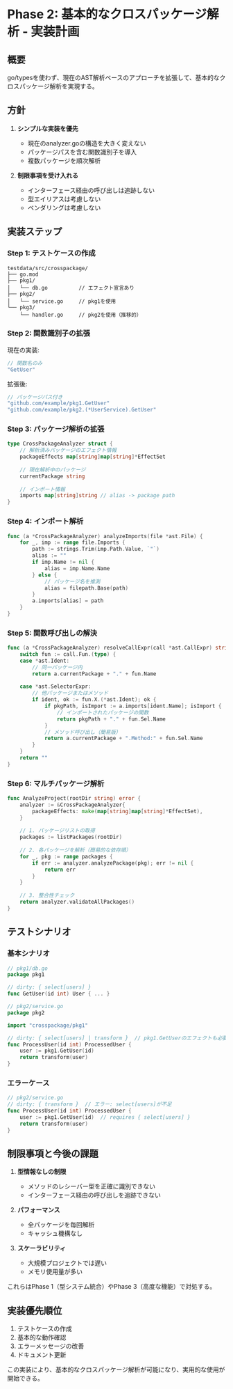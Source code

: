 # Phase 2: 基本的なクロスパッケージ解析 - 実装計画

## 概要

go/typesを使わず、現在のAST解析ベースのアプローチを拡張して、基本的なクロスパッケージ解析を実現する。

## 方針

1. **シンプルな実装を優先**
   - 現在のanalyzer.goの構造を大きく変えない
   - パッケージパスを含む関数識別子を導入
   - 複数パッケージを順次解析

2. **制限事項を受け入れる**
   - インターフェース経由の呼び出しは追跡しない
   - 型エイリアスは考慮しない
   - ベンダリングは考慮しない

## 実装ステップ

### Step 1: テストケースの作成

```
testdata/src/crosspackage/
├── go.mod
├── pkg1/
│   └── db.go          // エフェクト宣言あり
├── pkg2/
│   └── service.go     // pkg1を使用
└── pkg3/
    └── handler.go     // pkg2を使用（推移的）
```

### Step 2: 関数識別子の拡張

現在の実装:
```go
// 関数名のみ
"GetUser" 
```

拡張後:
```go
// パッケージパス付き
"github.com/example/pkg1.GetUser"
"github.com/example/pkg2.(*UserService).GetUser"
```

### Step 3: パッケージ解析の拡張

```go
type CrossPackageAnalyzer struct {
    // 解析済みパッケージのエフェクト情報
    packageEffects map[string]map[string]*EffectSet
    
    // 現在解析中のパッケージ
    currentPackage string
    
    // インポート情報
    imports map[string]string // alias -> package path
}
```

### Step 4: インポート解析

```go
func (a *CrossPackageAnalyzer) analyzeImports(file *ast.File) {
    for _, imp := range file.Imports {
        path := strings.Trim(imp.Path.Value, `"`)
        alias := ""
        if imp.Name != nil {
            alias = imp.Name.Name
        } else {
            // パッケージ名を推測
            alias = filepath.Base(path)
        }
        a.imports[alias] = path
    }
}
```

### Step 5: 関数呼び出しの解決

```go
func (a *CrossPackageAnalyzer) resolveCallExpr(call *ast.CallExpr) string {
    switch fun := call.Fun.(type) {
    case *ast.Ident:
        // 同一パッケージ内
        return a.currentPackage + "." + fun.Name
        
    case *ast.SelectorExpr:
        // 他パッケージまたはメソッド
        if ident, ok := fun.X.(*ast.Ident); ok {
            if pkgPath, isImport := a.imports[ident.Name]; isImport {
                // インポートされたパッケージの関数
                return pkgPath + "." + fun.Sel.Name
            }
            // メソッド呼び出し（簡易版）
            return a.currentPackage + ".Method:" + fun.Sel.Name
        }
    }
    return ""
}
```

### Step 6: マルチパッケージ解析

```go
func AnalyzeProject(rootDir string) error {
    analyzer := &CrossPackageAnalyzer{
        packageEffects: make(map[string]map[string]*EffectSet),
    }
    
    // 1. パッケージリストの取得
    packages := listPackages(rootDir)
    
    // 2. 各パッケージを解析（簡易的な依存順）
    for _, pkg := range packages {
        if err := analyzer.analyzePackage(pkg); err != nil {
            return err
        }
    }
    
    // 3. 整合性チェック
    return analyzer.validateAllPackages()
}
```

## テストシナリオ

### 基本シナリオ

```go
// pkg1/db.go
package pkg1

// dirty: { select[users] }
func GetUser(id int) User { ... }

// pkg2/service.go
package pkg2

import "crosspackage/pkg1"

// dirty: { select[users] | transform }  // pkg1.GetUserのエフェクトも必要
func ProcessUser(id int) ProcessedUser {
    user := pkg1.GetUser(id)
    return transform(user)
}
```

### エラーケース

```go
// pkg2/service.go
// dirty: { transform }  // エラー: select[users]が不足
func ProcessUser(id int) ProcessedUser {
    user := pkg1.GetUser(id)  // requires { select[users] }
    return transform(user)
}
```

## 制限事項と今後の課題

1. **型情報なしの制限**
   - メソッドのレシーバー型を正確に識別できない
   - インターフェース経由の呼び出しを追跡できない

2. **パフォーマンス**
   - 全パッケージを毎回解析
   - キャッシュ機構なし

3. **スケーラビリティ**
   - 大規模プロジェクトでは遅い
   - メモリ使用量が多い

これらはPhase 1（型システム統合）やPhase 3（高度な機能）で対処する。

## 実装優先順位

1. テストケースの作成
2. 基本的な動作確認
3. エラーメッセージの改善
4. ドキュメント更新

この実装により、基本的なクロスパッケージ解析が可能になり、実用的な使用が開始できる。